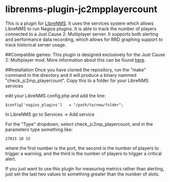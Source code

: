 # librenms-plugin-jc2mpplayercount

This is a plugin for [LibreNMS](https://www.librenms.org/). It uses the services system which allows LibreNMS to run Nagios plugins. It is able to track the number of players connected to a Just Cause 2: Multiplayer server. It supports both alerting and performance data recording, which allows for RRD graphing support to track historical server usage.

##Compatible games:
This plugin is designed exclusively for the Just Cause 2: Multiplayer mod. More information about this can be found [here](www.jc-mp.com).

##Installation
Once you have cloned the repository, run the "make" command in the directory and it will produce a binary nammed "check_jc2mp_playercount". Copy this to a folder for your LibreNMS services

edit your LibreNMS config.php and add the line:

```
$config['nagios_plugins']   = "/path/to/new/folder";
```

In LibreNMS go to Services -> Add service

For the "Type" dropdown, select check_jc2mp_playercount, and in the parameters type something like:

```
27015 10 15
```

where the first number is the port, the second is the number of players to trigger a warning, and the third is the number of players to trigger a critical alert.

If you just want to use this plugin for measuring metrics rather than alerting, just set the last two values to something greater than the number of slots.
